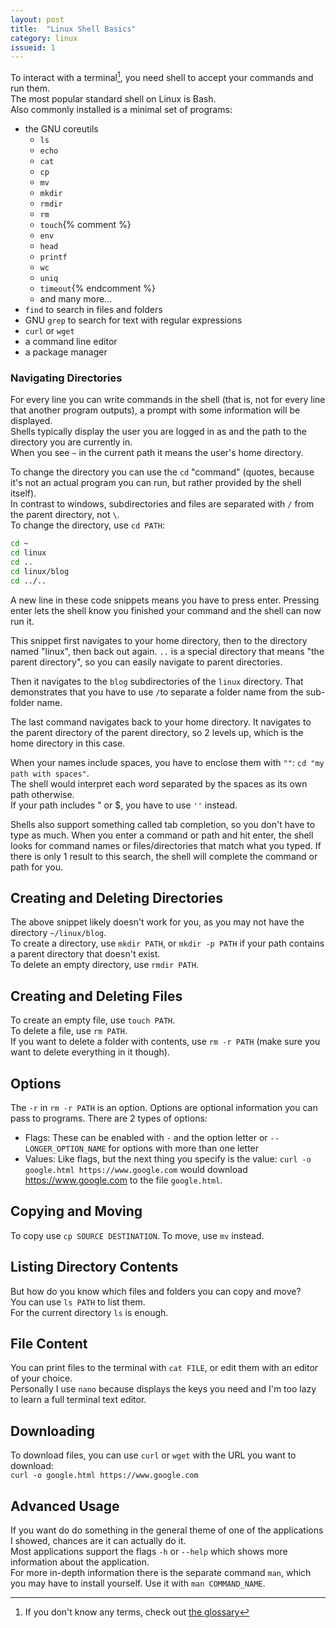 ```yaml
---
layout: post
title:  "Linux Shell Basics"
category: linux
issueid: 1
---
```


To interact with a terminal[^1], you need shell to accept your commands and run them.  
The most popular standard shell on Linux is Bash.  
Also commonly installed is a minimal set of programs:
- the GNU coreutils
    - `ls`
    - `echo`
    - `cat`
    - `cp`
    - `mv`
    - `mkdir`
    - `rmdir`
    - `rm`
    - `touch`{% comment %}
    - `env`
    - `head`
    - `printf`
    - `wc`
    - `uniq`
    - `timeout`{% endcomment %}
    - and many more...
- `find` to search in files and folders
- GNU `grep` to search for text with regular expressions
- `curl` or `wget`
- a command line editor
- a package manager

### Navigating Directories

For every line you can write commands in the shell (that is, not for every line that another program outputs), a prompt with some information will be displayed.  
Shells typically display the user you are logged in as and the path to the directory you are currently in.  
When you see `~` in the current path it means the user's home directory.  

To change the directory you can use the `cd` "command" (quotes, because it's not an actual program you can run, but rather provided by the shell itself).  
In contrast to windows, subdirectories and files are separated with `/` from the parent directory, not `\`.  
To change the directory, use `cd PATH`:
````bash
cd ~
cd linux
cd ..
cd linux/blog
cd ../..
````

A new line in these code snippets means you have  to press enter. Pressing enter lets the shell know you finished your command and the shell can now run it.  

This snippet first navigates to your home directory, then to the directory named "linux", then back out again.
`..` is a special directory that means "the parent directory", so you can easily navigate to parent directories.  

Then it navigates to the `blog` subdirectories of the `linux` directory. That demonstrates that you have to use `/`to separate a folder name from the sub-folder name.  

The last command navigates back to your home directory. It navigates to the parent directory of the parent directory, so 2 levels up, which is the home directory in this case.  

When your names include spaces, you have to enclose them with `""`: `cd "my path with spaces"`.  
The shell would interpret each word separated by the spaces as its own path otherwise.  
If your path includes \" or \$, you have to use `''` instead.

Shells also support something called tab completion, so you don't have to type as much.
When you enter a command or path and hit enter, the shell looks for command names or files/directories that match what you typed. If there is only 1 result to this search, the shell will complete the command or path for you.


## Creating and Deleting Directories

The above snippet likely doesn't work for you, as you may not have the directory `~/linux/blog`.  
To create a directory, use `mkdir PATH`, or `mkdir -p PATH` if your path contains a parent directory that doesn't exist.  
To delete an empty directory, use `rmdir PATH`.


## Creating and Deleting Files

To create an empty file, use `touch PATH`.  
To delete a file, use `rm PATH`.  
If you want to delete a folder with contents, use `rm -r PATH` (make sure you want to delete everything in it though).


## Options

The `-r` in `rm -r PATH` is an option. Options are optional information you can pass to programs. There are 2 types of options:
- Flags: These can be enabled with `-` and the option letter or `--LONGER_OPTION_NAME` for options with more than one letter
- Values: Like flags, but the next thing you specify is the value: `curl -o google.html https://www.google.com` would download https://www.google.com to  the file `google.html`.

## Copying and Moving

To copy use `cp SOURCE DESTINATION`.
To move, use `mv` instead.


## Listing Directory Contents

But how do you know which files and folders you can copy and move?  
You can use `ls PATH` to list them.  
For the current directory `ls` is enough.


## File Content

You can print files to the terminal with `cat FILE`, or edit them with an editor of your choice.  
Personally I use `nano` because displays the keys you need and I'm too lazy to learn a full terminal text editor.


## Downloading

To download files, you can use `curl` or `wget` with the URL you want to download:  
`curl -o google.html https://www.google.com`


## Advanced Usage

If you want do do something in the general theme of one of the applications I showed, chances are it can actually do it.  
Most applications support the flags `-h` or `--help` which shows more information about the application.  
For more in-depth information there is the separate command `man`, which you may have to install yourself.
Use it with `man COMMAND_NAME`.



[^1]: If you don't know any terms, check out [the glossary](/linux-glossary.html)

